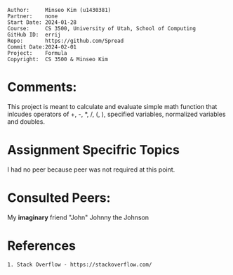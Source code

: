 ﻿```
Author:		Minseo Kim (u1430381)
Partner:	none
Start Date:	2024-01-28
Course:		CS 3500, University of Utah, School of Computing
GitHub ID:	errij
Repo:		https://github.com/Spread
Commit Date:2024-02-01
Project:	Formula
Copyright:	CS 3500 & Minseo Kim
```

# Comments:

This project is meant to calculate and evaluate simple math function that inlcudes operators of
+, -, *, /, (, ), specified variables, normalized variables and doubles. 

# Assignment Specifric Topics

I had no peer because peer was not required at this point.

# Consulted Peers:

My **imaginary** friend "John" Johnny the Johnson

# References
	
	1. Stack Overflow - https://stackoverflow.com/